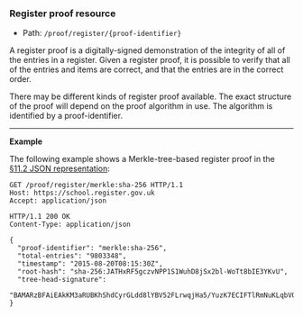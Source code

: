 ### Register proof resource

* Path: `/proof/register/{proof-identifier}`

A register proof is a digitally-signed demonstration of the integrity of all
of the entries in a register.  Given a register proof, it is possible to
verify that all of the entries and items are correct, and that the entries are
in the correct order.

There may be different kinds of register proof available.  The exact structure
of the proof will depend on the proof algorithm in use.  The algorithm is
identified by a proof-identifier.

---

**Example**

The following example shows a Merkle-tree-based register proof in the <a href="#json-representation">§11.2 JSON representation</a>:

```http
GET /proof/register/merkle:sha-256 HTTP/1.1
Host: https://school.register.gov.uk
Accept: application/json
```

```http
HTTP/1.1 200 OK
Content-Type: application/json

{
  "proof-identifier": "merkle:sha-256",
  "total-entries": "9803348",
  "timestamp": "2015-08-20T08:15:30Z",
  "root-hash": "sha-256:JATHxRF5gczvNPP1S1WuhD8jSx2bl-WoTt8bIE3YKvU",
  "tree-head-signature":
  "BAMARzBFAiEAkKM3aRUBKhShdCyrGLdd8lYBV52FLrwqjHa5/YuzK7ECIFTlRmNuKLqbVQv0QS8nq0pAUwgbilKOR5piBAIC8LpS"
}
```


